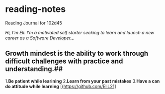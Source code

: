 # reading-notes
Reading Journal for 102d45

*Hi, I'm Eli. I'm a motivated self starter seeking to learn and launch a new career as a Software Developer.*_
## Growth mindest is the ability to work through difficult  challenges with practice and understanding.##

1.**Be patient while learining**
2.**Learn from your past mistakes**
3.**Have a can do attitude while learning**
[(https://github.com/EliL21]
